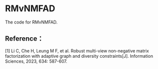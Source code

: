 # RMvNMFAD
The code for RMvNMFAD.
## Reference：
[1] Li C, Che H, Leung M F, et al. Robust multi-view non-negative matrix factorization with adaptive graph and diversity constraints[J]. Information Sciences, 2023, 634: 587-607.
